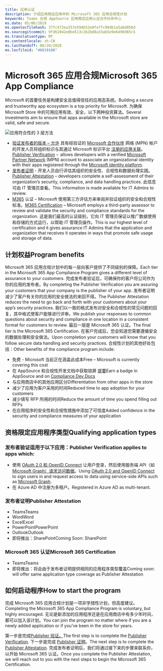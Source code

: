 ```yaml
---
title: 应用认证
description: 介绍应用商店应用中的 Microsoft 365 应用合规性计划
keywords: Teams 合规 AppSource 应用商店应用认证合作伙伴中心
ms.date: 05/06/2019
ms.openlocfilehash: 37fc472ea357e594b52e9fe7fc904b1a5a6d856d
ms.sourcegitcommit: 9fd61042e8be513c2b2bd8a33ab5e9e6498d65c5
ms.translationtype: MT
ms.contentlocale: zh-CN
ms.lasthandoff: 08/20/2020
ms.locfileid: "46819188"
---
```

# <a name="microsoft-365-app-compliance"></a><span data-ttu-id="4a771-104">Microsoft 365 应用合规</span><span class="sxs-lookup"><span data-stu-id="4a771-104">Microsoft 365 App Compliance</span></span> 

<span data-ttu-id="4a771-105">Microsoft 的首要任务是构建安全且值得信任的应用态系统。</span><span class="sxs-lookup"><span data-stu-id="4a771-105">Building a secure and trustworthy app ecosystem is a top priority for Microsoft.</span></span> <span data-ttu-id="4a771-106">为确保 Microsoft Store 中的可用应用有效、安全，以下两种投资算法。</span><span class="sxs-lookup"><span data-stu-id="4a771-106">Several investments aim to ensure that apps available in the Microsoft store are valid, safe and secure.</span></span> 

  ![应用符合性的 3 层方法](../../../../assets/images/Three_Tiers.png) 

-   <span data-ttu-id="4a771-108">[验证发布者的版本 – 允许](https://docs.microsoft.com/azure/active-directory/develop/publisher-verification-overview)  具有经验证的 [Microsoft 合作伙伴](https://partner.microsoft.com/membership) 网络 (MPN) 帐户的开发人员将组织标识与其通过 Microsoft 标识平台 [注册的应用关联](https://docs.microsoft.com/azure/active-directory/develop/)。</span><span class="sxs-lookup"><span data-stu-id="4a771-108">[Publisher Verification](https://docs.microsoft.com/azure/active-directory/develop/publisher-verification-overview)  –  allows developers with a verified [Microsoft Partner Network](https://partner.microsoft.com/membership) (MPN) account to associate an organizational identity with their apps registered through the [Microsoft identity platform](https://docs.microsoft.com/azure/active-directory/develop/).</span></span>
-   <span data-ttu-id="4a771-109">[发布者证明](https://docs.microsoft.com/microsoft-365-app-certification/docs/enterprise-app-attestation-guide) - 开发人员自行评估其组织的安全性、合规性和数据处理实践。</span><span class="sxs-lookup"><span data-stu-id="4a771-109">[Publisher Attestation](https://docs.microsoft.com/microsoft-365-app-certification/docs/enterprise-app-attestation-guide) – developers complete a self-assessment of their organization’s security, compliance, and data handling practices.</span></span> <span data-ttu-id="4a771-110">此信息可由 IT 管理员查看。</span><span class="sxs-lookup"><span data-stu-id="4a771-110">This information is made available for IT Admins to review.</span></span> 
-   <span data-ttu-id="4a771-111">[M365](https://docs.microsoft.com/microsoft-365-app-certification/docs/enterprise-app-certification-guide) 认证 – Microsoft 使用第三方评估方来审阅并验证组织的安全和合规性标准。</span><span class="sxs-lookup"><span data-stu-id="4a771-111">[M365 Certification](https://docs.microsoft.com/microsoft-365-app-certification/docs/enterprise-app-certification-guide) – Microsoft employs a third-party assessor to review and validate the security and compliance standards for the organization.</span></span> <span data-ttu-id="4a771-112">这是我们最高的认证级别，它向 IT 管理员保证以推广数据使用和存储的方式运行，以帮助 IT 管理员操作。</span><span class="sxs-lookup"><span data-stu-id="4a771-112">This is our highest level of certification and it gives assurance IT Admins that the application and organization that receives it operates in ways that promote safe usage and storage of data.</span></span>


## <a name="program-benefits"></a><span data-ttu-id="4a771-113">计划权益</span><span class="sxs-lookup"><span data-stu-id="4a771-113">Program benefits</span></span>

<span data-ttu-id="4a771-114">Microsoft 365 应用合规计划中的每一层向客户提供了不同级别的保障。</span><span class="sxs-lookup"><span data-stu-id="4a771-114">Each tier in the Microsoft 365 App Compliance Program gives a different level of assurance to your customers.</span></span> <span data-ttu-id="4a771-115">完成发布者验证后，可确保你的客户将公司作为你的应用的发布者。</span><span class="sxs-lookup"><span data-stu-id="4a771-115">By completing the Publisher Verification you are assuring your customers that your company is the publisher of your app.</span></span> <span data-ttu-id="4a771-116">发布者证明减少了客户有关你的应用的安全做法的来回不得。</span><span class="sxs-lookup"><span data-stu-id="4a771-116">The Publisher Attestation reduces the need to go back and forth with your customers about your app’s security practices.</span></span> <span data-ttu-id="4a771-117">我们以一致的格式发布对安全和合规性的常见问题的回复，其中格式使客户能够进行评审。</span><span class="sxs-lookup"><span data-stu-id="4a771-117">We publish your responses to common questions about security and compliance in one location in a consistent format for customers to review.</span></span> <span data-ttu-id="4a771-118">最后一层是 Microsoft 365 认证。</span><span class="sxs-lookup"><span data-stu-id="4a771-118">The final tier is the Microsoft 365 Certification.</span></span> <span data-ttu-id="4a771-119">在客户完成后，您会知道您需要遵循安全的数据处理和安全做法。</span><span class="sxs-lookup"><span data-stu-id="4a771-119">Upon completion your customers will know that you follow secure data handling and security practices.</span></span> <span data-ttu-id="4a771-120">合规性计划的其他好处包括：</span><span class="sxs-lookup"><span data-stu-id="4a771-120">Other benefits of the compliance program include:</span></span>
-   <span data-ttu-id="4a771-121">免费 - Microsoft 当前正在涵盖此成本</span><span class="sxs-lookup"><span data-stu-id="4a771-121">Free – Microsoft is currently covering this cost</span></span>
-   <span data-ttu-id="4a771-122">在 AppSource 和合规性开发文档中获取锁屏 [提要](https://docs.microsoft.com/microsoft-365-app-certification/teams/teams-apps)</span><span class="sxs-lookup"><span data-stu-id="4a771-122">Earn a badge in AppSource and on [Compliance Dev Docs](https://docs.microsoft.com/microsoft-365-app-certification/teams/teams-apps)</span></span>
-   <span data-ttu-id="4a771-123">与应用商店中的其他应用区分</span><span class="sxs-lookup"><span data-stu-id="4a771-123">Differentiation from other apps in the store</span></span>
-   <span data-ttu-id="4a771-124">减少了应用为客户采用的时间</span><span class="sxs-lookup"><span data-stu-id="4a771-124">Reduced time to app adoption for your customers</span></span>
-   <span data-ttu-id="4a771-125">减少填写 RFP 所用的时间</span><span class="sxs-lookup"><span data-stu-id="4a771-125">Reduce the amount of time you spend filling out RFPs</span></span>
-   <span data-ttu-id="4a771-126">在应用程序的安全性和合规性措施中添加了可信度</span><span class="sxs-lookup"><span data-stu-id="4a771-126">Added confidence in the security and compliance measures of your application</span></span>

## <a name="qualifying-application-types"></a><span data-ttu-id="4a771-127">资格限定应用程序类型</span><span class="sxs-lookup"><span data-stu-id="4a771-127">Qualifying application types</span></span> 
### <a name="publisher-verification-applies-to-apps-which"></a><span data-ttu-id="4a771-128">发布者验证适用于以下应用：</span><span class="sxs-lookup"><span data-stu-id="4a771-128">Publisher Verification applies to apps which:</span></span> 
- <span data-ttu-id="4a771-129">使用 [OAuth 2.0 和 OpenID Connect](https://docs.microsoft.com/azure/active-directory/develop/active-directory-v2-protocols) 让用户登录，然后使用服务端 API（如 [Microsoft Graph）请求访问数据](https://developer.microsoft.com/graph/)。</span><span class="sxs-lookup"><span data-stu-id="4a771-129">Using [OAuth 2.0 and OpenID Connect](https://docs.microsoft.com/azure/active-directory/develop/active-directory-v2-protocols) to sign users in and request access to data using service-side APIs such as [Microsoft Graph](https://developer.microsoft.com/graph/).</span></span> 
- <span data-ttu-id="4a771-130">在 Azure AD 中注册为多租户。</span><span class="sxs-lookup"><span data-stu-id="4a771-130">Registered in Azure AD as multi-tenant.</span></span> 

### <a name="publisher-attestation"></a><span data-ttu-id="4a771-131">发布者证明</span><span class="sxs-lookup"><span data-stu-id="4a771-131">Publisher Attestation</span></span>
-   <span data-ttu-id="4a771-132">Teams</span><span class="sxs-lookup"><span data-stu-id="4a771-132">Teams</span></span>
-   <span data-ttu-id="4a771-133">Word</span><span class="sxs-lookup"><span data-stu-id="4a771-133">Word</span></span>
-   <span data-ttu-id="4a771-134">Excel</span><span class="sxs-lookup"><span data-stu-id="4a771-134">Excel</span></span>
-   <span data-ttu-id="4a771-135">PowerPoint</span><span class="sxs-lookup"><span data-stu-id="4a771-135">PowerPoint</span></span>
-   <span data-ttu-id="4a771-136">Outlook</span><span class="sxs-lookup"><span data-stu-id="4a771-136">Outlook</span></span>
- <span data-ttu-id="4a771-137">即将推出：SharePoint</span><span class="sxs-lookup"><span data-stu-id="4a771-137">Coming Soon: SharePoint</span></span>

### <a name="microsoft-365-certification"></a><span data-ttu-id="4a771-138">Microsoft 365 认证</span><span class="sxs-lookup"><span data-stu-id="4a771-138">Microsoft 365 Certification</span></span>
-   <span data-ttu-id="4a771-139">Teams</span><span class="sxs-lookup"><span data-stu-id="4a771-139">Teams</span></span>
-   <span data-ttu-id="4a771-140">即将推出：将会由于发布者证明提供相同的应用程序类型覆盖</span><span class="sxs-lookup"><span data-stu-id="4a771-140">Coming soon: will offer same application type coverage as Publisher Attestation</span></span>

## <a name="how-to-start-the-program"></a><span data-ttu-id="4a771-141">如何启动程序</span><span class="sxs-lookup"><span data-stu-id="4a771-141">How to start the program</span></span>

<span data-ttu-id="4a771-142">完成 Microsoft 365 应用合规计划是一项非学措性计划，但高度建议。</span><span class="sxs-lookup"><span data-stu-id="4a771-142">Completing the Microsoft 365 App Compliance Program is voluntary, but highly encouraged.</span></span> <span data-ttu-id="4a771-143">无论是新添加的应用程序还是在应用商店中有多少年时间，都可以加入该计划。</span><span class="sxs-lookup"><span data-stu-id="4a771-143">You can join the program no matter where if you are a newly added application or if you’ve been in the store for years.</span></span> 

<span data-ttu-id="4a771-144">第一步是完成[Publisher 验证。](https://docs.microsoft.com/azure/active-directory/develop/publisher-verification-overview)</span><span class="sxs-lookup"><span data-stu-id="4a771-144">The first step is to complete the [Publisher Verification](https://docs.microsoft.com/azure/active-directory/develop/publisher-verification-overview).</span></span> <span data-ttu-id="4a771-145">下一步是完成 [Publisher 证明](https://docs.microsoft.com/microsoft-365-app-certification/docs/attestation)。</span><span class="sxs-lookup"><span data-stu-id="4a771-145">The next step is to complete the [Publisher Attestation](https://docs.microsoft.com/microsoft-365-app-certification/docs/attestation).</span></span> <span data-ttu-id="4a771-146">完成发布者证明后，我们将通过接下来的步骤来联系你，以开始 Microsoft 365 认证。</span><span class="sxs-lookup"><span data-stu-id="4a771-146">Once you complete the Publisher Attestation, we will reach out to you with the next steps to begin the Microsoft 365 Certification.</span></span>
